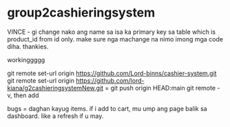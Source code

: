 # group2cashieringsystem

VINCE - gi change nako ang name sa isa ka primary key sa table which is product_id from id only. make sure nga machange na nimo imong mga code diha. thankies.


workinggggg

git remote set-url origin https://github.com/Lord-binns/cashier-system.git
git remote set-url origin https://github.com/lord-kiana/g2cashieringsystemNew.git = git push origin HEAD:main
git remote -v, then add

bugs = daghan kayug  items. if i add to cart, mu ump ang page balik sa dashboard. like a refresh if u may.
